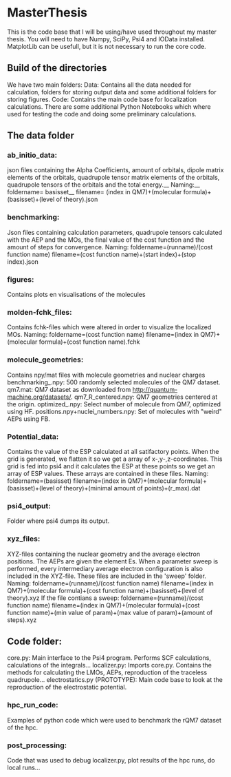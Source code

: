# MasterThesis
This is the code base that I will be using/have used throughout my master thesis.
You will need to have Numpy, SciPy, Psi4 and IOData installed. MatplotLib can be usefull,
but it is not necessary to run the core code.

## Build of the directories
We have two main folders:
Data: Contains all the data needed for calculation, folders for storing output data and some additional folders for storing figures.
Code: Contains the main code base for localization calculations. There are some additional Python Notebooks which where used for testing the code and doing some preliminary calculations.

## The data folder

### ab_initio_data:
json files containing the Alpha Coefficients, amount of orbitals, dipole matrix elements of the orbitals, quadrupole tensor matrix elements of the orbitals, quadrupole tensors of the orbitals and the total energy.__
Naming:__
foldername= basisset__
filename= (index in QM7)+(molecular formula)+(basisset)+(level of theory).json

### benchmarking:
Json files containing calculation parameters, quadrupole tensors calculated with the AEP and the MOs, the final value of the cost function and the amount of steps for convergence.
Naming:
foldername=(runname)/(cost function name)
filename=(cost function name)+(start index)+(stop index).json

### figures:
Contains plots en visualisations of the molecules

### molden-fchk_files:
Contains fchk-files which were altered in order to visualize the localized MOs.
Naming:
foldername=(cost function name)
filename=(index in QM7)+(molecular formula)+(cost function name).fchk

### molecule_geometries:
Contains npy/mat files with molecule geometries and nuclear charges
benchmarking_.npy: 500 randomly selected molecules of the QM7 dataset.
qm7.mat: QM7 dataset as downloaded from http://quantum-machine.org/datasets/.
qm7_R_centered.npy: QM7 geometries centered at the origin.
optimized_.npy: Select number of molecule from QM7, optimized using HF.
positions.npy+nuclei_numbers.npy: Set of molecules with "weird" AEPs using FB.

### Potential_data:
Contains the value of the ESP calculated at all satifactory points. When the grid is generated, we flatten it so we get a array of x-,y-,z-coordinates. This grid is fed into psi4 and it calculates the ESP at these points so we get an array of ESP values. These arrays are contained in these files.
Naming:
foldername=(basisset)
filename=(index in QM7)+(molecular formula)+(basisset)+(level of theory)+(minimal amount of points)+(r_max).dat

### psi4_output:
Folder where psi4 dumps its output.

### xyz_files:
XYZ-files containing the nuclear geometry and the average electron positions. The AEPs are given the element Es. When a parameter sweep is performed, every intermediary average electron configuration is also included in the XYZ-file. These files are included in the 'sweep' folder.
Naming:
foldername=(runname)/(cost function name)
filename=(index in QM7)+(molecular formula)+(cost function name)+(basisset)+(level of theory).xyz
If the file contians a sweep:
foldername=(runname)/(cost function name)
filename=(index in QM7)+(molecular formula)+(cost function name)+(min value of param)+(max value of param)+(amount of steps).xyz

## Code folder:
core.py: Main interface to the Psi4 program. Performs SCF calculations, calculations of the integrals...
localizer.py: Imports core.py. Contains the methods for calculating the LMOs, AEPs, reproduction of the traceless quadrupole...
electrostatics.py (PROTOTYPE): Main code base to look at the reproduction of the electrostatic potential.

### hpc_run_code:
Examples of python code which were used to benchmark the rQM7 dataset of the hpc.

### post_processing:
Code that was used to debug localizer.py, plot results of the hpc runs, do local runs...


